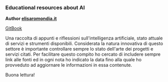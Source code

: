 
### **Educational resources about AI**

**Author [elisaromondia.it](https://www.elisaromondia.it/)**

[GitBook](https://elicatinthebox.gitbook.io/aireport/)

Una raccolta di appunti e riflessioni sull'intelligenza artificiale, stato attuale di servizi e strumenti disponibili. Considerata la natura innovativa di questo settore è importante controllare sempre lo stato dell'arte dei progetti e servizi citati. Per facilitare questo compito ho cercato di includere sempre link alle fonti ed in ogni nota ho indicato la data fino alla quale ho provveduto ad aggiornare le informazioni in essa contenute.

Buona lettura!


